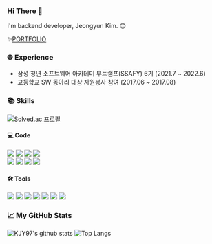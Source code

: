 ### Hi There 👋
I'm backend developer, Jeongyun Kim. 😊

✨[PORTFOLIO](https://yunni-kim.notion.site/08cd4d9d6ec44241b4827998d1bf721d)

### 🌐 Experience
- 삼성 청년 소프트웨어 아카데미 부트캠프(SSAFY) 6기 (2021.7 ~ 2022.6)
- 고등학교 SW 동아리 대상 자원봉사 참여 (2017.06 ~ 2017.08)

### 📚 Skills
[![Solved.ac 프로필](http://mazassumnida.wtf/api/mini/generate_badge?boj=kimjy199)](https://solved.ac/kimjy199)
#### 💻 Code
<img src="https://img.shields.io/badge/java-007396?style=for-the-badge&logo=java&logoColor=white"> <img src="https://img.shields.io/badge/springboot-6DB33F?style=for-the-badge&logo=springboot&logoColor=white"> <img src="https://img.shields.io/badge/JPA-6DB33F?style=for-the-badge&logo=JPA&logoColor=white"> <img src="https://img.shields.io/badge/mysql-4479A1?style=for-the-badge&logo=mysql&logoColor=white"> 
<br/>
<img src="https://img.shields.io/badge/vue.js-4FC08D?style=for-the-badge&logo=vue.js&logoColor=white"> <img src="https://img.shields.io/badge/javascript-F7DF1E?style=for-the-badge&logo=javascript&logoColor=black"> <img src="https://img.shields.io/badge/html5-E34F26?style=for-the-badge&logo=html5&logoColor=white"> <img src="https://img.shields.io/badge/CSS3-1572B6?style=for-the-badge&logo=CSS3&logoColor=white">

#### 🛠 Tools
<img src="https://img.shields.io/badge/docker-2496ED?style=for-the-badge&logo=docker&logoColor=white"> <img src="https://img.shields.io/badge/jenkins-D24939?style=for-the-badge&logo=jenkins&logoColor=white">  <img src="https://img.shields.io/badge/npm-CB3837?style=for-the-badge&logo=npm&logoColor=white"> <img src="https://img.shields.io/badge/github-181717?style=for-the-badge&logo=github&logoColor=white"> <img src="https://img.shields.io/badge/gitlab-181717?style=for-the-badge&logo=gitlab&logoColor=white"> <img src="https://img.shields.io/badge/Jira Software-0052CC?style=for-the-badge&logo=Jira Software&logoColor=white"> <img src="https://img.shields.io/badge/Mattormost-0058CC?style=for-the-badge&logo=Mattermost&logoColor=white">

### 📈 My GitHub Stats
![KJY97's github stats](https://github-readme-stats.vercel.app/api?username=KJY97&show_icons=true)
![Top Langs](https://github-readme-stats.vercel.app/api/top-langs/?username=KJY97&layout=compact) 
